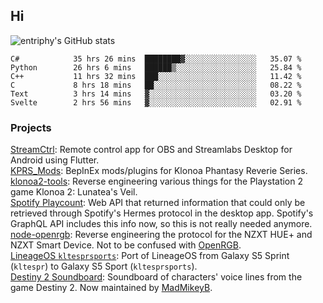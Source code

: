 ## Hi
![entriphy's GitHub stats](https://github-readme-stats.vercel.app/api?username=entriphy&show_icons=true&title_color=2196F3&bg_color=212121&text_color=FAFAFA&hide_border=true)
<!--START_SECTION:waka-->

```text
C#            35 hrs 26 mins  ████████▓░░░░░░░░░░░░░░░░   35.07 %
Python        26 hrs 6 mins   ██████▒░░░░░░░░░░░░░░░░░░   25.84 %
C++           11 hrs 32 mins  ███░░░░░░░░░░░░░░░░░░░░░░   11.42 %
C             8 hrs 18 mins   ██░░░░░░░░░░░░░░░░░░░░░░░   08.22 %
Text          3 hrs 14 mins   ▓░░░░░░░░░░░░░░░░░░░░░░░░   03.20 %
Svelte        2 hrs 56 mins   ▓░░░░░░░░░░░░░░░░░░░░░░░░   02.91 %
```

<!--END_SECTION:waka-->
### Projects
[StreamCtrl](https://play.google.com/store/apps/details?id=dev.t4ils.obs_remote): Remote control app for OBS and Streamlabs Desktop for Android using Flutter.<br>
[KPRS_Mods](https://github.com/entriphy/KPRS_Mods): BepInEx mods/plugins for Klonoa Phantasy Reverie Series.<br>
[klonoa2-tools](https://github.com/entriphy/klonoa2-tools): Reverse engineering various things for the Playstation 2 game Klonoa 2: Lunatea's Veil.<br>
[Spotify Playcount](https://github.com/entriphy/sp-playcount-librespot): Web API that returned information that could only be retrieved through Spotify's Hermes protocol in the desktop app. Spotify's GraphQL API includes this info now, so this is not really needed anymore.<br>
[node-openrgb](https://github.com/entriphy/node-openrgb): Reverse engineering the protocol for the NZXT HUE+ and NZXT Smart Device. Not to be confused with [OpenRGB](https://gitlab.com/CalcProgrammer1/OpenRGB).<br>
[LineageOS `kltesprsports`](https://github.com/entriphy/android_device_samsung_kltesprsports): Port of LineageOS from Galaxy S5 Sprint (`kltespr`) to Galaxy S5 Sport (`kltesprsports`).<br>
[Destiny 2 Soundboard](https://github.com/entriphy/Destiny2-Soundboard): Soundboard of characters' voice lines from the game Destiny 2. Now maintained by [MadMikeyB](https://github.com/MadMikeyB/Destiny2-Soundboard).

